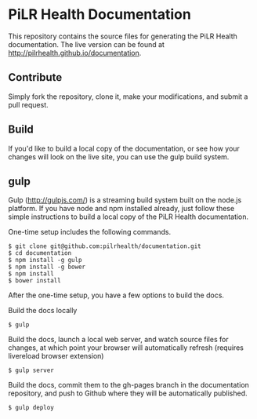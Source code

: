PiLR Health Documentation
=========================

This repository contains the source files for generating the PiLR
Health documentation. The live version can be found at <http://pilrhealth.github.io/documentation>.

## Contribute

Simply fork the repository, clone it, make your modifications, and
submit a pull request.

## Build

If you'd like to build a local copy of the documentation, or see how
your changes will look on the live site, you can use the gulp build
system.

## gulp

Gulp (http://gulpjs.com/) is a streaming build system built on the
node.js platform. If you have node and npm installed already, just
follow these simple instructions to build a local copy of the PiLR
Health documentation.

One-time setup includes the following commands. 
````
$ git clone git@github.com:pilrhealth/documentation.git
$ cd documentation
$ npm install -g gulp
$ npm install -g bower
$ npm install
$ bower install
````

After the one-time setup, you have a few options to build the docs.

Build the docs locally

````
$ gulp
````

Build the docs, launch a local web server, and watch source files for
changes, at which point your browser will automatically refresh
(requires livereload browser extension) 

```` 
$ gulp server 
````

Build the docs, commit them to the gh-pages branch in the
documentation repository, and push to Github where they will be
automatically published.

````
$ gulp deploy
````



